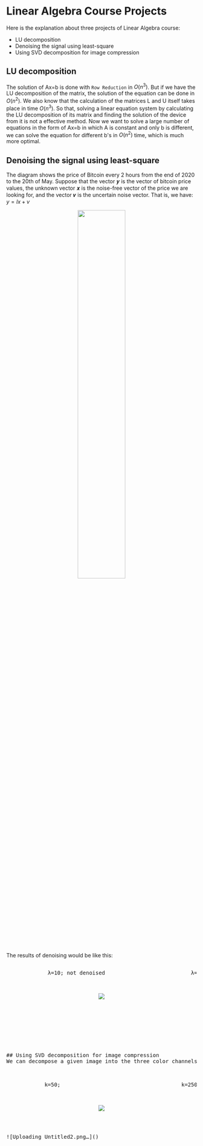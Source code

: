# Linear Algebra Course Projects
Here is the explanation about three projects of Linear Algebra course:
* LU decomposition
* Denoising the signal using least-square 
* Using SVD decomposition for image compression

## LU decomposition
The solution of Ax=b is done with `Row Reduction` in ${O(n^3)}$. But if we have the LU decomposition of the matrix, the solution of the equation can be done in ${O(n^2)}$. We also know that the calculation of the matrices L and U itself takes place in time ${O(n^3)}$. So that, solving a linear equation system by calculating the LU decomposition of its matrix and finding the solution of the device from it is not a effective method.
Now we want to solve a large number of equations in the form of Ax=b in which A is constant and only b is different, we can solve the equation for different b's in ${O(n^2)}$ time, which is much more optimal.

## Denoising the signal using least-square
The diagram shows the price of Bitcoin every 2 hours from the end of 2020 to the 20th of May. Suppose that the vector 𝒚 is the vector of bitcoin price values, the unknown vector 𝒙 is the noise-free vector of the price we are looking for, and the vector 𝒗 is the uncertain noise vector. That is, we have: ${y=lx+v}$

<p align="center">
<img src="https://user-images.githubusercontent.com/93929227/204270031-a44ab157-77d8-4440-ab70-87d44af3e68a.png" width="50%" height="50%">
<p/>

The results of denoising would be like this:

<pre>   
             λ=10; not denoised                           λ=100; well denoised                         λ=10000; too denoised 

<p align="center">
<img src="https://user-images.githubusercontent.com/93929227/204269434-3ecc545f-9d01-4048-85f6-78bec26e59b2.png">
<!-- <img src="https://user-images.githubusercontent.com/93929227/204267777-e6fca258-d508-4316-8eaa-6407d75134c4.png"> -->
<p/>
<pre/>

<!-- `λ=100; well denoised`  -->
<!-- <p align="center"> -->
<!-- <img src="https://user-images.githubusercontent.com/93929227/204267865-b140a6bf-d0e2-44ce-a081-c503d3c4a847.png">
<p/>

`λ=10000; too denoised` 
<p align="center">
<img src="https://user-images.githubusercontent.com/93929227/204267971-2df00093-b2a8-4f0a-9953-9055a2113f7e.png">
<p/>

 -->
 
## Using SVD decomposition for image compression
We can decompose a given image into the three color channels red, green and blue. Each channel can be represented as a (m × n)‑matrix with values ranging from 0 to 255. We will now compress the matrix A representing one of the channels. To do this, we compute an approximation to the matrix A that takes only a fraction of the space to store. Now here's the great thing about SVD: the data in the matrices U, Σ and V is sorted by how much it contributes to the matrix A in the product. That enables us to get quite a good approximation by simply considering only the k-terms of the first important parts of the matrices

<pre>   
            k=50;                                      k=250;                                       k=750;

<p align="center">
<img src="https://user-images.githubusercontent.com/93929227/204269434-3ecc545f-9d01-4048-85f6-78bec26e59b2.png">
<!-- <img src="https://user-images.githubusercontent.com/93929227/204267777-e6fca258-d508-4316-8eaa-6407d75134c4.png"> -->
<p/>
<pre/>
![Uploading Untitled2.png…]()

